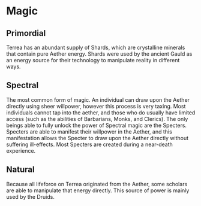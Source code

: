 # Magic

## Primordial

Terrea has an abundant supply of Shards, which are crystalline minerals that contain pure Aether energy. Shards were used by the ancient Gauld as an energy source for their technology to manipulate reality in different ways.

## Spectral

The most common form of magic. An individual can draw upon the Aether directly using sheer willpower, however this process is very taxing. Most individuals cannot tap into the aether, and those who do usually have limited access (such as the abilities of Barbarians, Monks, and Clerics). The only beings able to fully unlock the power of Spectral magic are the Specters. Specters are able to manifest their willpower in the Aether, and this manifestation allows the Specter to draw upon the Aether directly without suffering ill-effects. Most Specters are created during a near-death experience.

## Natural

Because all lifeforce on Terrea originated from the Aether, some scholars are able to manipulate that energy directly. This source of power is mainly used by the Druids.
